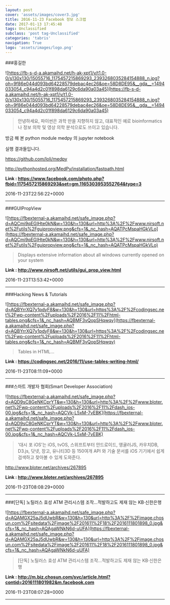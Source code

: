 ```yaml
---
layout: post
cover: 'assets/images/cover3.jpg'
title: 2016-11-23 Facebook 정보 스크랩
date: 2017-01-13 17:45:48
tags: Unclassified
subclass: 'post tag-Unclassified'
categories: 'tabris'
navigation: True
logo: 'assets/images/logo.png'
---
```


###홍길한

![https://fb-s-d-a.akamaihd.net/h-ak-xpt1/v/t1.0-0/s130x130/15055716_1175457215869293_2393268035284154888_n.jpg?oh=9f86e044d093bd64228579debac4ec26&oe=58D8DE95&__gda__=1494033054_c94a4d2c01f898da6129c6da90a03a45](https://fb-s-d-a.akamaihd.net/h-ak-xpt1/v/t1.0-0/s130x130/15055716_1175457215869293_2393268035284154888_n.jpg?oh=9f86e044d093bd64228579debac4ec26&oe=58D8DE95&__gda__=1494033054_c94a4d2c01f898da6129c6da90a03a45)

>안녕하세요,
파이썬은 과학 만을
지향하지 않고,
대표적인 예로 bioinformatics나 정보 의학 및
영상 의학 분석으로도 쓰이고  있습니다.

방금 해 본 python module medpy
의 jupyter notebook

실행 결과들입니다.

https://github.com/loli/medpy

http://pythonhosted.org/MedPy/installation/fastpath.html

**Link : <https://www.facebook.com/photo.php?fbid=1175457215869293&set=gm.1165303953552764&type=3>**

2016-11-23T22:56:22+0000

---

###GUIPropView

![https://fbexternal-a.akamaihd.net/safe_image.php?d=AQCmi9qEGIHte0kN&w=130&h=130&url=http%3A%2F%2Fwww.nirsoft.net%2Futils%2Fguipropview.png&cfs=1&_nc_hash=AQATPcMspaHGkVLo](https://fbexternal-a.akamaihd.net/safe_image.php?d=AQCmi9qEGIHte0kN&w=130&h=130&url=http%3A%2F%2Fwww.nirsoft.net%2Futils%2Fguipropview.png&cfs=1&_nc_hash=AQATPcMspaHGkVLo)

>Displays extensive information about all windows currently opened on your system

**Link : <http://www.nirsoft.net/utils/gui_prop_view.html>**

2016-11-23T13:53:42+0000

---

###Hacking News & Tutorials

![https://fbexternal-a.akamaihd.net/safe_image.php?d=AQBYrrXQ7y1pdyF8&w=130&h=130&url=https%3A%2F%2Fcodingsec.net%2Fwp-content%2Fuploads%2F2016%2F11%2Fhtml-tables.png&cfs=1&_nc_hash=AQBMF3vQopSHqwqv](https://fbexternal-a.akamaihd.net/safe_image.php?d=AQBYrrXQ7y1pdyF8&w=130&h=130&url=https%3A%2F%2Fcodingsec.net%2Fwp-content%2Fuploads%2F2016%2F11%2Fhtml-tables.png&cfs=1&_nc_hash=AQBMF3vQopSHqwqv)

>Tables in HTML...

**Link : <https://codingsec.net/2016/11/use-tables-writing-html/>**

2016-11-23T08:11:09+0000

---

###스마트 개발자 협회(Smart Developer Association)

![https://fbexternal-a.akamaihd.net/safe_image.php?d=AQD9sC8GeNKCprYT&w=130&h=130&url=http%3A%2F%2Fwww.bloter.net%2Fwp-content%2Fuploads%2F2016%2F11%2Fdash_ios-00.jpg&cfs=1&_nc_hash=AQCVk-L5xM-7vEBK](https://fbexternal-a.akamaihd.net/safe_image.php?d=AQD9sC8GeNKCprYT&w=130&h=130&url=http%3A%2F%2Fwww.bloter.net%2Fwp-content%2Fuploads%2F2016%2F11%2Fdash_ios-00.jpg&cfs=1&_nc_hash=AQCVk-L5xM-7vEBK)

>'대시 포 iOS’는 iOS, tvOS, 스위프트부터 안드로이드, 앵귤러JS, 카우치DB, D3.js, 닷넷, 장고, 유니티3D 등 150여개 API 와 기술 문서를 iOS 기기에서 쉽게 검색하고 찾아볼 수 있게 도와준다.

http://www.bloter.net/archives/267895

**Link : <http://www.bloter.net/archives/267895>**

2016-11-23T08:08:29+0000

---

###[단독] 노틸러스 효성 ATM 관리시스템 조작…적발하고도 제재 않는 KB·신한은행

![https://fbexternal-a.akamaihd.net/safe_image.php?d=AQAMGX25aJ5dUwbR&w=130&h=130&url=http%3A%2F%2Fimage.chosun.com%2Fsitedata%2Fimage%2F201611%2F18%2F2016111801898_0.jpg&cfs=1&_nc_hash=AQAgaWNkN6d-uUFA](https://fbexternal-a.akamaihd.net/safe_image.php?d=AQAMGX25aJ5dUwbR&w=130&h=130&url=http%3A%2F%2Fimage.chosun.com%2Fsitedata%2Fimage%2F201611%2F18%2F2016111801898_0.jpg&cfs=1&_nc_hash=AQAgaWNkN6d-uUFA)

>[단독] 노틸러스 효성 ATM 관리시스템 조작…적발하고도 제재 않는 KB·신한은행

**Link : <http://m.biz.chosun.com/svc/article.html?contid=2016111801982&m.facebook.com>**

2016-11-23T08:07:28+0000

---

